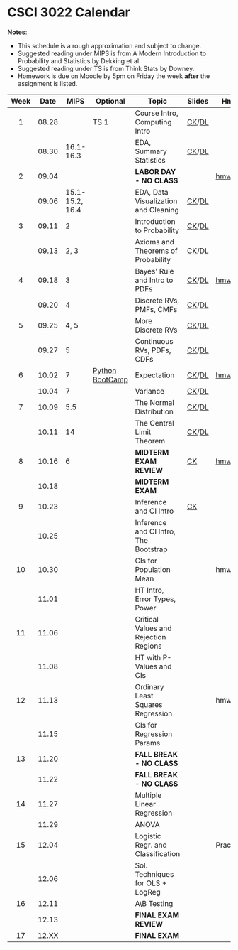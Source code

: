 # CSCI 3022 Calendar

**Notes**:
- This schedule is a rough approximation and subject to change.
- Suggested reading under MIPS is from A Modern Introduction to Probability and Statistics by Dekking et al. 
- Suggested reading under TS is from Think Stats by Downey. 
- Homework is due on Moodle by 5pm on Friday the week **after** the assignment is listed. 

|Week	| Date 		   | MIPS                 | Optional |        Topic             	       | Slides       | Hmwk  	  | 
|:-----:|:------------:| ---------------------|----------|-------------------------------------|--------------|-----------|
|1      | 08.28        |                      | TS 1     |Course Intro, Computing Intro 	   |[CK](https://goo.gl/JmqTbf)/[DL](https://github.com/dblarremore/csci3022/raw/master/3022_lec1_larremore.pdf)|| 
|       | 08.30        | 16.1-16.3            |          |EDA, Summary Statistics 			   |[CK](https://goo.gl/xt5Lvp)/[DL](https://github.com/dblarremore/csci3022/raw/master/3022_lec2_larremore.pdf) || 
|2      | 09.04        |                      |          |**LABOR DAY - NO CLASS**             |			    |	[hmwk1](https://github.com/chrisketelsen/csci3022/tree/master/hmwk/hmwk01)	| 
|       | 09.06        | 15.1-15.2, 16.4      |          |EDA, Data Visualization and Cleaning |[CK](https://goo.gl/RCJ9fh)/[DL](https://github.com/dblarremore/csci3022/raw/master/3022_lec3_larremore.pdf) || 
|3      | 09.11        | 2                    |          |Introduction to Probability   	   | [CK](https://goo.gl/oySGY7)/[DL](https://github.com/dblarremore/csci3022/raw/master/3022_lec4_larremore.pdf)		    |			| 
|       | 09.13        | 2, 3                 |          |Axioms and Theorems of Probability   | [CK](https://goo.gl/sjP8Hd)/[DL](https://github.com/dblarremore/csci3022/raw/master/3022_lec5_larremore.pdf)			    |			| 
|4      | 09.18        | 3                    |          |Bayes' Rule and Intro to PDFs		   | [CK](https://www.cs.colorado.edu/~ketelsen/files/courses/csci3022/slides/lesson06.pdf)/[DL](https://github.com/dblarremore/csci3022/raw/master/3022_lec6_larremore.pdf)      |	[hmwk2](https://github.com/chrisketelsen/csci3022/tree/master/hmwk/hmwk02)	| 
|       | 09.20        | 4                    |          |Discrete RVs, PMFs, CMFs             | [CK](https://goo.gl/37g8Fc)/[DL](https://github.com/dblarremore/csci3022/raw/master/3022_lec7_larremore.pdf)		    |			| 
|5      | 09.25        | 4, 5                 |          |More Discrete RVs		   |	[CK](https://goo.gl/X35qPi)/[DL](https://github.com/dblarremore/csci3022/raw/master/3022_lec8_larremore.pdf)		    |			| 
|       | 09.27        | 5                    |          |Continuous RVs, PDFs, CDFs           |[CK](https://goo.gl/oR3dcs)/[DL](https://github.com/dblarremore/csci3022/raw/master/3022_lec9_larremore.pdf)			    |			| 
|6      | 10.02        | 7                    | [Python BootCamp](https://github.com/dblarremore/csci3022/tree/master/pythonbootcamp)         |Expectation                          |[CK](https://www.cs.colorado.edu/~ketelsen/files/courses/csci3022/slides/lesson10.pdf)/[DL](https://github.com/dblarremore/csci3022/raw/master/3022_lec10_larremore.pdf)			    |	[hmwk3](https://github.com/chrisketelsen/csci3022/tree/master/hmwk/hmwk03)	| 
|       | 10.04        | 7                    |          |Variance                             | [CK](https://goo.gl/M7GA3T)/[DL](https://github.com/dblarremore/csci3022/raw/master/3022_lec11_larremore.pdf) | 			|
|7      | 10.09        | 5.5                  |          |The Normal Distribution              |[CK](https://goo.gl/eymTUV)/[DL](https://github.com/dblarremore/csci3022/raw/master/3022_lec12_larremore.pdf)			    |			| 
|       | 10.11        | 14                   |          |The Central Limit Theorem            |[CK](https://goo.gl/t67d25)/[DL](https://github.com/dblarremore/csci3022/raw/master/3022_lec13_larremore.pdf)			    |			| 
|8      | 10.16        | 6                    |          |**MIDTERM EXAM REVIEW**               |	[CK](https://www.cs.colorado.edu/~ketelsen/files/courses/csci3022/slides/3022-Review-Scratch.pdf)		    |	[hmwk4](https://github.com/chrisketelsen/csci3022/tree/master/hmwk/hmwk04)	| 
|       | 10.18        |                      |          |**MIDTERM EXAM**                     |			    |			| 
|9      | 10.23        |                      |          |Inference and CI Intro         |[CK](https://www.cs.colorado.edu/~ketelsen/files/courses/csci3022/slides/lesson14.pdf)			    |			| 
|       | 10.25        |                      |          |Inference and CI Intro, The Bootstrap| 		        |			| 
|10     | 10.30        |                      |          |CIs for Population Mean              |			    |	hmwk5	| 
|       | 11.01        |                      |          |HT Intro, Error Types, Power         |			    |			| 
|11     | 11.06        |                      |          |Critical Values and Rejection Regions|			    |			| 
|       | 11.08        |                      |          |HT with P-Values and CIs             |			    |			| 
|12     | 11.13        |                      |          |Ordinary Least Squares Regression    |			    |	hmwk6	| 
|       | 11.15        |                      |          |CIs for Regression Params            |			    |			| 
|13     | 11.20        |                      |          |**FALL BREAK - NO CLASS**            |			    |			| 
|       | 11.22        |                      |          |**FALL BREAK - NO CLASS**            |			    |			| 
|14     | 11.27        |                      |          |Multiple Linear Regression           |			    |			| 
|       | 11.29        |                      |          |ANOVA    							   |			    |			| 
|15     | 12.04        |                      |          |Logistic Regr. and Classification    |			    | Practicum	| 
|       | 12.06        |                      |          |Sol. Techniques for OLS + LogReg     |			    |			| 
|16     | 12.11        |                      |          |A\B Testing					       |			    |			| 
|       | 12.13        |                      |          |**FINAL EXAM REVIEW**                |			    |			| 
|17     | 12.XX        |                      |          |**FINAL EXAM**                       |			    |			| 
